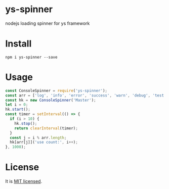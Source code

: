 # ys-spinner

nodejs loading spinner for ys framework

# Install

```shell
npm i ys-spinner --save
```

# Usage 

```javascript
const ConsoleSpinner = require('ys-spinner');
const arr = ['log', 'info', 'error', 'success', 'warn', 'debug', 'test'];
const hk = new ConsoleSpinner('Master');
let i = 0;
hk.start();
const timer = setInterval(() => {
  if (i > 10) {
    hk.stop();
    return clearInterval(timer);
  }
  const j = i % arr.length;
  hk[arr[j]]('use count:', i++);
}, 1000); 
```

# License

It is [MIT licensed](https://opensource.org/licenses/MIT).